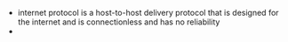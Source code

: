 - internet protocol is a host-to-host delivery protocol that is designed for the internet and is connectionless and has no reliability
- 